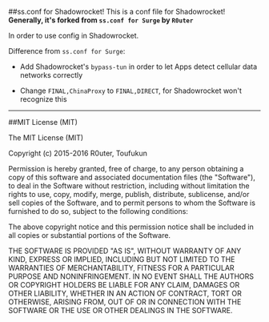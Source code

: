 ##ss.conf for Shadowrocket!
This is a conf file for Shadowrocket!
**Generally, it's forked from `ss.conf for Surge` by `R0uter`**

In order to use config in Shadowrocket.

Difference from `ss.conf for Surge`:

- Add Shadowrocket's `bypass-tun` in order to let Apps detect cellular data networks correctly

- Change `FINAL,ChinaProxy` to `FINAL,DIRECT`, for Shadowrocket won't recognize this

-----

##MIT License (MIT)

The MIT License (MIT)

Copyright (c) 2015-2016 R0uter, Toufukun

Permission is hereby granted, free of charge, to any person obtaining a copy
of this software and associated documentation files (the "Software"), to deal
in the Software without restriction, including without limitation the rights
to use, copy, modify, merge, publish, distribute, sublicense, and/or sell
copies of the Software, and to permit persons to whom the Software is
furnished to do so, subject to the following conditions:

The above copyright notice and this permission notice shall be included in all
copies or substantial portions of the Software.

THE SOFTWARE IS PROVIDED "AS IS", WITHOUT WARRANTY OF ANY KIND, EXPRESS OR
IMPLIED, INCLUDING BUT NOT LIMITED TO THE WARRANTIES OF MERCHANTABILITY,
FITNESS FOR A PARTICULAR PURPOSE AND NONINFRINGEMENT. IN NO EVENT SHALL THE
AUTHORS OR COPYRIGHT HOLDERS BE LIABLE FOR ANY CLAIM, DAMAGES OR OTHER
LIABILITY, WHETHER IN AN ACTION OF CONTRACT, TORT OR OTHERWISE, ARISING FROM,
OUT OF OR IN CONNECTION WITH THE SOFTWARE OR THE USE OR OTHER DEALINGS IN THE
SOFTWARE.

